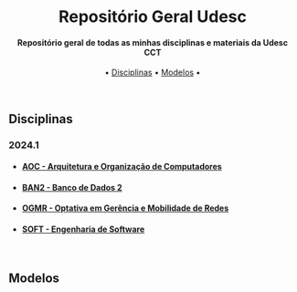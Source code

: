 <h1 align="center">
  <!-- <br>
  <img src="https://i.imgur.com/PW18Azn.png" alt="Não é o moodle" width="400">
  <br> -->
  Repositório Geral Udesc
  <br>
</h1>

<h4 align="center">
   Repositório geral de todas as minhas disciplinas e materiais da Udesc CCT
</h4>
<p align="center">
  •
  <a href="#disciplinas">Disciplinas</a>
  •
  <a href="#modelos">Modelos</a> 
  •
</p>

<br>

<h2 id="disciplinas">
  Disciplinas
</h2>

<h3>
  2024.1
</h3>
<ul>
  <li>
    <h4>
      <a href="https://github.com/JoaoVargas/Repo-Udesc-Geral/tree/main/Disciplinas/2024.1/2024.1.AOC">
      AOC - Arquitetura e Organização de Computadores
      </a>
    </h4>
  </li>
  <li>
    <h4>
      <a href="https://github.com/JoaoVargas/Repo-Udesc-Geral/tree/main/Disciplinas/2024.1/2024.1.AOC">
      BAN2 - Banco de Dados 2
      </a>
    </h4>
  </li>
  <li>
    <h4>
      <a href="https://github.com/JoaoVargas/Repo-Udesc-Geral/tree/main/Disciplinas/2024.1/2024.1.AOC">
      OGMR - Optativa em Gerência e Mobilidade de Redes
      </a>
    </h4>
  </li>
  <li>
    <h4>
      <a href="https://github.com/JoaoVargas/Repo-Udesc-Geral/tree/main/Disciplinas/2024.1/2024.1.AOC">
      SOFT - Engenharia de Software
      </a>
    </h4>
  </li>
</ul>



<br>

<h2 id="modelos">
  Modelos
</h2>



<!-- <ul>
  <li>
    <h4>teste</h4>
    alo
  </li>
</ul> -->


